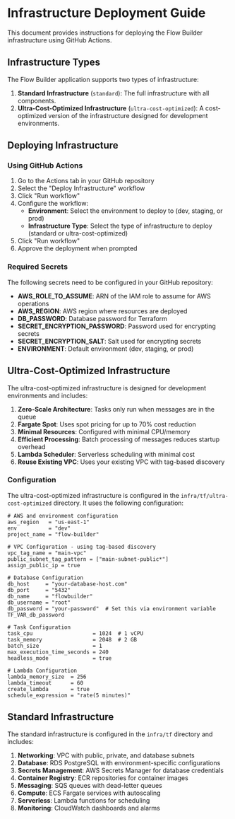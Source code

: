 # Infrastructure Deployment Guide

This document provides instructions for deploying the Flow Builder infrastructure using GitHub Actions.

## Infrastructure Types

The Flow Builder application supports two types of infrastructure:

1. **Standard Infrastructure** (`standard`): The full infrastructure with all components.
2. **Ultra-Cost-Optimized Infrastructure** (`ultra-cost-optimized`): A cost-optimized version of the infrastructure designed for development environments.

## Deploying Infrastructure

### Using GitHub Actions

1. Go to the Actions tab in your GitHub repository
2. Select the "Deploy Infrastructure" workflow
3. Click "Run workflow"
4. Configure the workflow:
   - **Environment**: Select the environment to deploy to (dev, staging, or prod)
   - **Infrastructure Type**: Select the type of infrastructure to deploy (standard or ultra-cost-optimized)
5. Click "Run workflow"
6. Approve the deployment when prompted

### Required Secrets

The following secrets need to be configured in your GitHub repository:

- **AWS_ROLE_TO_ASSUME**: ARN of the IAM role to assume for AWS operations
- **AWS_REGION**: AWS region where resources are deployed
- **DB_PASSWORD**: Database password for Terraform
- **SECRET_ENCRYPTION_PASSWORD**: Password used for encrypting secrets
- **SECRET_ENCRYPTION_SALT**: Salt used for encrypting secrets
- **ENVIRONMENT**: Default environment (dev, staging, or prod)

## Ultra-Cost-Optimized Infrastructure

The ultra-cost-optimized infrastructure is designed for development environments and includes:

1. **Zero-Scale Architecture**: Tasks only run when messages are in the queue
2. **Fargate Spot**: Uses spot pricing for up to 70% cost reduction
3. **Minimal Resources**: Configured with minimal CPU/memory
4. **Efficient Processing**: Batch processing of messages reduces startup overhead
5. **Lambda Scheduler**: Serverless scheduling with minimal cost
6. **Reuse Existing VPC**: Uses your existing VPC with tag-based discovery

### Configuration

The ultra-cost-optimized infrastructure is configured in the `infra/tf/ultra-cost-optimized` directory. It uses the following configuration:

```hcl
# AWS and environment configuration
aws_region   = "us-east-1"
env          = "dev"
project_name = "flow-builder"

# VPC Configuration - using tag-based discovery
vpc_tag_name = "main-vpc"
public_subnet_tag_pattern = ["main-subnet-public*"]
assign_public_ip = true

# Database Configuration
db_host     = "your-database-host.com"
db_port     = "5432"
db_name     = "flowbuilder"
db_username = "root"
db_password = "your-password"  # Set this via environment variable TF_VAR_db_password

# Task Configuration
task_cpu                   = 1024  # 1 vCPU
task_memory                = 2048  # 2 GB
batch_size                 = 1
max_execution_time_seconds = 240
headless_mode              = true

# Lambda Configuration
lambda_memory_size  = 256
lambda_timeout      = 60
create_lambda       = true
schedule_expression = "rate(5 minutes)"
```

## Standard Infrastructure

The standard infrastructure is configured in the `infra/tf` directory and includes:

1. **Networking**: VPC with public, private, and database subnets
2. **Database**: RDS PostgreSQL with environment-specific configurations
3. **Secrets Management**: AWS Secrets Manager for database credentials
4. **Container Registry**: ECR repositories for container images
5. **Messaging**: SQS queues with dead-letter queues
6. **Compute**: ECS Fargate services with autoscaling
7. **Serverless**: Lambda functions for scheduling
8. **Monitoring**: CloudWatch dashboards and alarms